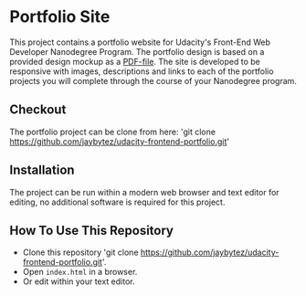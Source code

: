 
# Portfolio Site

This project contains a portfolio website for Udacity's Front-End Web Developer Nanodegree Program. The portfolio design is based on a provided design mockup as a [PDF-file](https://storage.googleapis.com/supplemental_media/udacityu/2655898586/design-mockup-portfolio.pdf). The site is developed to be responsive with images, descriptions and links to each of the portfolio projects you will complete through the course of your Nanodegree program.

## Checkout
The portfolio project can be clone from here:
'git clone https://github.com/jaybytez/udacity-frontend-portfolio.git'

## Installation
The project can be run within a modern web browser and text editor for editing, no additional software is required for this project.

## How To Use This Repository
- Clone this repository 'git clone https://github.com/jaybytez/udacity-frontend-portfolio.git'.
- Open `index.html` in a browser.
- Or edit within your text editor.
